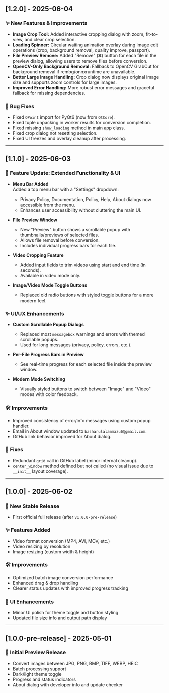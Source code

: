 ## [1.2.0] - 2025-06-04
### ✨ New Features & Improvements
- **Image Crop Tool:** Added interactive cropping dialog with zoom, fit-to-view, and clear crop selection.
- **Loading Spinner:** Circular waiting animation overlay during image edit operations (crop, background removal, quality improve, passport).
- **File Preview Remove:** Added "Remove" (❌) button for each file in the preview dialog, allowing users to remove files before conversion.
- **OpenCV-Only Background Removal:** Fallback to OpenCV GrabCut for background removal if rembg/onnxruntime are unavailable.
- **Better Large Image Handling:** Crop dialog now displays original image size and supports zoom controls for large images.
- **Improved Error Handling:** More robust error messages and graceful fallback for missing dependencies.

### 🐛 Bug Fixes
- Fixed `QPoint` import for PyQt6 (now from `QtCore`).
- Fixed tuple unpacking in worker results for conversion completion.
- Fixed missing `show_loading` method in main app class.
- Fixed crop dialog not resetting selection.
- Fixed UI freezes and overlay cleanup after processing.

---

## [1.1.0] - 2025-06-03
### 🚀 Feature Update: Extended Functionality & UI
- **Menu Bar Added**  
  Added a top menu bar with a "Settings" dropdown:
  - Privacy Policy, Documentation, Policy, Help, About dialogs now accessible from the menu.
  - Enhances user accessibility without cluttering the main UI.

- **File Preview Window**  
  - New "Preview" button shows a scrollable popup with thumbnails/previews of selected files.
  - Allows file removal before conversion.
  - Includes individual progress bars for each file.

- **Video Cropping Feature**  
  - Added input fields to trim videos using start and end time (in seconds).
  - Available in video mode only.

- **Image/Video Mode Toggle Buttons**  
  - Replaced old radio buttons with styled toggle buttons for a more modern feel.

### ✨ UI/UX Enhancements
- **Custom Scrollable Popup Dialogs**  
  - Replaced most `messagebox` warnings and errors with themed scrollable popups.
  - Used for long messages (privacy, policy, errors, etc.).

- **Per-File Progress Bars in Preview**  
  - See real-time progress for each selected file inside the preview window.

- **Modern Mode Switching**  
  - Visually styled buttons to switch between "Image" and "Video" modes with color feedback.

### 🛠 Improvements
- Improved consistency of error/info messages using custom popup handler.
- Email in About window updated to `basharulalammazu6@gmail.com`.
- GitHub link behavior improved for About dialog.

### 🐞 Fixes
- Redundant `grid` call in GitHub label (minor internal cleanup).
- `center_window` method defined but not called (no visual issue due to `__init__` layout coverage).

---

## [1.0.0] - 2025-06-02
### 🎉 New Stable Release
- First official full release (after `v1.0.0-pre-release`)

### ✨ Features Added
- Video format conversion (MP4, AVI, MOV, etc.)
- Video resizing by resolution
- Image resizing (custom width & height)

### 🛠 Improvements
- Optimized batch image conversion performance
- Enhanced drag & drop handling
- Clearer status updates with improved progress tracking

### 💄 UI Enhancements
- Minor UI polish for theme toggle and button styling
- Updated file size info and output path display

---

## [1.0.0-pre-release] - 2025-05-01
### 🧪 Initial Preview Release
- Convert images between JPG, PNG, BMP, TIFF, WEBP, HEIC
- Batch processing support
- Dark/light theme toggle
- Progress and status indicators
- About dialog with developer info and update checker